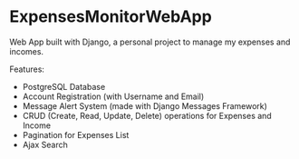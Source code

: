 # ExpensesMonitorWebApp
Web App built with Django, a personal project to manage my expenses and incomes.

Features: 
 - PostgreSQL Database
 - Account Registration (with Username and Email)
 - Message Alert System (made with Django Messages Framework)
 - CRUD (Create, Read, Update, Delete) operations for Expenses and Income
 - Pagination for Expenses List
 - Ajax Search
